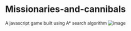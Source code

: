 # Missionaries-and-cannibals
A javascript game built using A* search algorithm
![image](https://user-images.githubusercontent.com/87437538/128688696-276eb67b-bbcd-4837-95aa-94c757371ecc.png)
